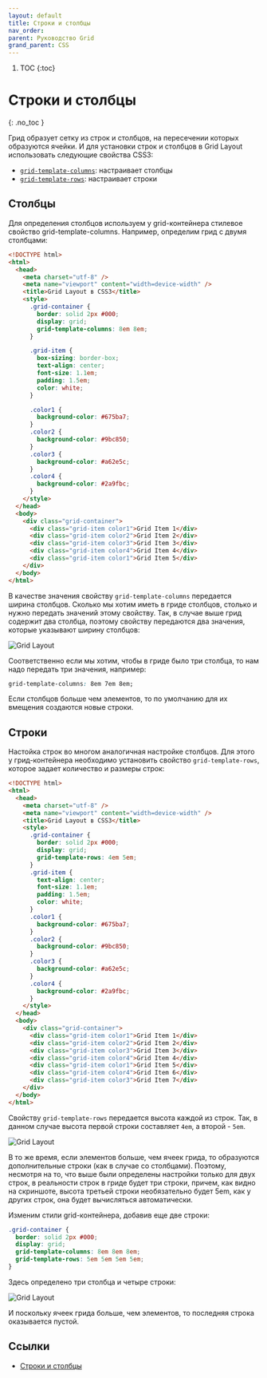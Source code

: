 ```yaml
---
layout: default
title: Строки и столбцы
nav_order:
parent: Руководство Grid
grand_parent: CSS
---
```


<!-- prettier-ignore-start -->
1. TOC
{:toc}

# Строки и столбцы
{: .no_toc }
<!-- prettier-ignore-end -->

Грид образует сетку из строк и столбцов, на пересечении которых образуются ячейки. И для установки строк и столбцов в Grid Layout использовать следующие свойства CSS3:

- [`grid-template-columns`](../grid-template-columns.md): настраивает столбцы
- [`grid-template-rows`](../grid-template-rows.md): настраивает строки

## Столбцы

Для определения столбцов используем у grid-контейнера стилевое свойство grid-template-columns. Например, определим грид с двумя столбцами:

```html
<!DOCTYPE html>
<html>
  <head>
    <meta charset="utf-8" />
    <meta name="viewport" content="width=device-width" />
    <title>Grid Layout в CSS3</title>
    <style>
      .grid-container {
        border: solid 2px #000;
        display: grid;
        grid-template-columns: 8em 8em;
      }

      .grid-item {
        box-sizing: border-box;
        text-align: center;
        font-size: 1.1em;
        padding: 1.5em;
        color: white;
      }

      .color1 {
        background-color: #675ba7;
      }
      .color2 {
        background-color: #9bc850;
      }
      .color3 {
        background-color: #a62e5c;
      }
      .color4 {
        background-color: #2a9fbc;
      }
    </style>
  </head>
  <body>
    <div class="grid-container">
      <div class="grid-item color1">Grid Item 1</div>
      <div class="grid-item color2">Grid Item 2</div>
      <div class="grid-item color3">Grid Item 3</div>
      <div class="grid-item color4">Grid Item 4</div>
      <div class="grid-item color1">Grid Item 5</div>
    </div>
  </body>
</html>
```

В качестве значения свойству `grid-template-columns` передается ширина столбцов. Сколько мы хотим иметь в гриде столбцов, столько и нужно передать значений этому свойству. Так, в случае выше грид содержит два столбца, поэтому свойству передаются два значения, которые указывают ширину столбцов:

![Grid Layout](grid-2-1.png)

Соответственно если мы хотим, чтобы в гриде было три столбца, то нам надо передать три значения, например:

```css
grid-template-columns: 8em 7em 8em;
```

Если столбцов больше чем элементов, то по умолчанию для их вмещения создаются новые строки.

## Строки

Настойка строк во многом аналогичная настройке столбцов. Для этого у грид-контейнера необходимо установить свойство `grid-template-rows`, которое задает количество и размеры строк:

```html
<!DOCTYPE html>
<html>
  <head>
    <meta charset="utf-8" />
    <meta name="viewport" content="width=device-width" />
    <title>Grid Layout в CSS3</title>
    <style>
      .grid-container {
        border: solid 2px #000;
        display: grid;
        grid-template-rows: 4em 5em;
      }
      .grid-item {
        text-align: center;
        font-size: 1.1em;
        padding: 1.5em;
        color: white;
      }
      .color1 {
        background-color: #675ba7;
      }
      .color2 {
        background-color: #9bc850;
      }
      .color3 {
        background-color: #a62e5c;
      }
      .color4 {
        background-color: #2a9fbc;
      }
    </style>
  </head>
  <body>
    <div class="grid-container">
      <div class="grid-item color1">Grid Item 1</div>
      <div class="grid-item color2">Grid Item 2</div>
      <div class="grid-item color3">Grid Item 3</div>
      <div class="grid-item color4">Grid Item 4</div>
      <div class="grid-item color1">Grid Item 5</div>
      <div class="grid-item color4">Grid Item 6</div>
      <div class="grid-item color3">Grid Item 7</div>
    </div>
  </body>
</html>
```

Свойству `grid-template-rows` передается высота каждой из строк. Так, в данном случае высота первой строки составляет `4em`, а второй - `5em`.

![Grid Layout](grid-2-2.png)

В то же время, если элементов больше, чем ячеек грида, то образуются дополнительные строки (как в случае со столбцами). Поэтому, несмотря на то, что выше были определены настройки только для двух строк, в реальности строк в гриде будет три строки, причем, как видно на скриншоте, высота третьей строки необязательно будет 5em, как у других строк, она будет вычисляться автоматически.

Изменим стили grid-контейнера, добавив еще две строки:

```css
.grid-container {
  border: solid 2px #000;
  display: grid;
  grid-template-columns: 8em 8em 8em;
  grid-template-rows: 5em 5em 5em 5em;
}
```

Здесь определено три столбца и четыре строки:

![Grid Layout](grid-2-3.png)

И поскольку ячеек грида больше, чем элементов, то последняя строка оказывается пустой.

## Ссылки

- [Строки и столбцы](https://metanit.com/web/html5/13.2.php)
